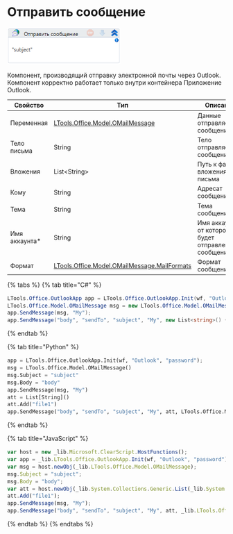 # Отправить сообщение

![](<../../../.gitbook/assets/image (747).png>)

Компонент, производящий отправку электронной почты через Outlook. Компонент корректно работает только внутри контейнера Приложение Outlook.

| Свойство       | Тип                                                                                   | Описание                                             |
| -------------- | ------------------------------------------------------------------------------------- | ---------------------------------------------------- |
| Переменная     | [LTools.Office.Model.OMailMessage](../els\_mail/datatypes/omailmessage.md)            | Данные отправляемого сообщения                       |
| Тело письма    | String                                                                                | Тело отправляемого сообщения                         |
| Вложения       | List\<String>                                                                         | Путь к файлу вложения письма                         |
| Кому           | String                                                                                | Адресат сообщения                                    |
| Тема           | String                                                                                | Тема сообщения                                       |
| Имя аккаунта\* | String                                                                                | Имя аккаунта, от которого будет отправлено сообщение |
| Формат         | [LTools.Office.Model.OMailMessage.MailFormats](../els\_mail/datatypes/mailformats.md) | Формат сообщения                                     |

{% tabs %}
{% tab title="C#" %}
```csharp
LTools.Office.OutlookApp app = LTools.Office.OutlookApp.Init(wf, "Outlook", "password");
LTools.Office.Model.OMailMessage msg = new LTools.Office.Model.OMailMessage() { Subject = "subject", Body = "body" };
app.SendMessage(msg, "My");
app.SendMessage("body", "sendTo", "subject", "My", new List<string>() { "file1" }, LTools.Office.Model.OMailMessage.MailFormats.HTML);
```
{% endtab %}

{% tab title="Python" %}
```python
app = LTools.Office.OutlookApp.Init(wf, "Outlook", "password");
msg = LTools.Office.Model.OMailMessage() 
msg.Subject = "subject"
msg.Body = "body"
app.SendMessage(msg, "My")
att = List[String]()
att.Add("file1")
app.SendMessage("body", "sendTo", "subject", "My", att, LTools.Office.Model.OMailMessage.MailFormats.HTML)
```
{% endtab %}

{% tab title="JavaScript" %}
```javascript
var host = new _lib.Microsoft.ClearScript.HostFunctions();
var app = _lib.LTools.Office.OutlookApp.Init(wf, "Outlook", "password");
var msg = host.newObj(_lib.LTools.Office.Model.OMailMessage); 
msg.Subject = "subject";
msg.Body = "body";
var att = host.newObj(_lib.System.Collections.Generic.List(_lib.System.String));
att.Add("file1");
app.SendMessage(msg, "My");
app.SendMessage("body", "sendTo", "subject", "My", att, _lib.LTools.Office.Model.OMailMessage.MailFormats.HTML);
```
{% endtab %}
{% endtabs %}



